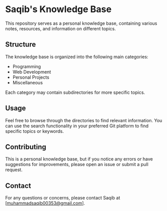 # Saqib's Knowledge Base

This repository serves as a personal knowledge base, containing various notes, resources, and information on different topics.

## Structure

The knowledge base is organized into the following main categories:

- Programming
- Web Development
- Personal Projects
- Miscellaneous

Each category may contain subdirectories for more specific topics.

## Usage

Feel free to browse through the directories to find relevant information. You can use the search functionality in your preferred Git platform to find specific topics or keywords.

## Contributing

This is a personal knowledge base, but if you notice any errors or have suggestions for improvements, please open an issue or submit a pull request.

## Contact

For any questions or concerns, please contact Saqib at [muhammadsaqib00353@gmail.com].
